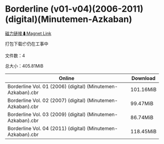 # Borderline (v01-v04)(2006-2011)(digital)(Minutemen-Azkaban)

[磁力链接⬇Magnet Link](magnet:?xt=urn:btih:bb3d3d6a66c685be252aaba04f4195164b1ea52e&dn=Borderline%20%28v01-v04%29%282006-2011%29%28digital%29%28Minutemen-Azkaban%29)

打包下载📦仍在工事中

文件数：4

总大小：405.81MiB

Online | Download
--- | ---
Borderline Vol. 01 (2006) (digital) (Minutemen-Azkaban).cbr | 101.16MiB
Borderline Vol. 02 (2007) (digital) (Minutemen-Azkaban).cbr | 99.47MiB
Borderline Vol. 03 (2009) (digital) (Minutemen-Azkaban).cbr | 86.74MiB
Borderline Vol. 04 (2011) (digital) (Minutemen-Azkaban).cbr | 118.45MiB
